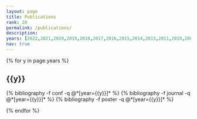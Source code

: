 ```yaml
---
layout: page
title: Publications
rank: 20
permalink: /publications/
description: 
years: [2022,2021,2020,2019,2018,2017,2016,2015,2014,2013,2011,2010,2009,2008,2007,2006,2005,2004]
nav: true
---
```


<div class="publications">

{% for y in page.years %}
  <h2 class="year">{{y}}</h2>
  {% bibliography -f conf -q @*[year={{y}}]* %}
  {% bibliography -f journal -q @*[year={{y}}]* %}
  {% bibliography -f poster -q @*[year={{y}}]* %}

{% endfor %}

</div>


